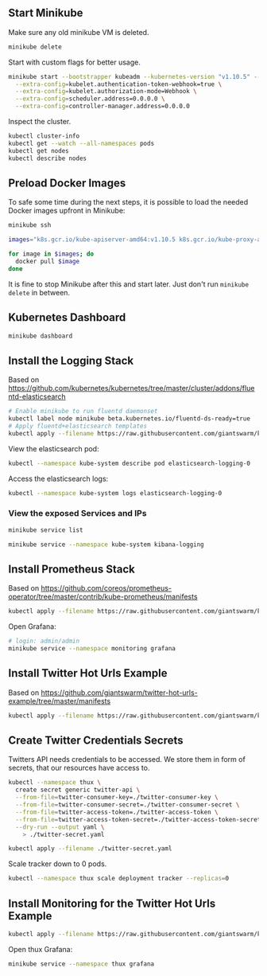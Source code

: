 ## Start Minikube
Make sure any old minikube VM is deleted.
```bash
minikube delete
```

Start with custom flags for better usage.
```bash
minikube start --bootstrapper kubeadm --kubernetes-version "v1.10.5" --memory 8192 --cpus 4 \
  --extra-config=kubelet.authentication-token-webhook=true \
  --extra-config=kubelet.authorization-mode=Webhook \
  --extra-config=scheduler.address=0.0.0.0 \
  --extra-config=controller-manager.address=0.0.0.0
```

Inspect the cluster.

```bash
kubectl cluster-info
kubectl get --watch --all-namespaces pods
kubectl get nodes
kubectl describe nodes
```

## Preload Docker Images
To safe some time during the next steps, it is possible to load the needed Docker images upfront in Minikube:

```bash
minikube ssh
```

```bash
images="k8s.gcr.io/kube-apiserver-amd64:v1.10.5 k8s.gcr.io/kube-proxy-amd64:v1.10.5 k8s.gcr.io/kube-controller-manager-amd64:v1.10.5 k8s.gcr.io/kube-scheduler-amd64:v1.10.5 redis:latest quay.io/coreos/prometheus-config-reloader:v0.20.0 quay.io/coreos/prometheus-operator:v0.20.0 k8s.gcr.io/elasticsearch:v6.2.4 grafana/grafana:5.1.0 docker.elastic.co/kibana/kibana-oss:6.2.4 giantswarm/tiny-tools:latest quay.io/coreos/kube-rbac-proxy:v0.3.0 quay.io/coreos/kube-state-metrics:v1.3.0 quay.io/prometheus/prometheus:v2.2.1 k8s.gcr.io/etcd-amd64:3.1.12 k8s.gcr.io/kube-addon-manager:v8.6 quay.io/prometheus/alertmanager:v0.14.0 alpine:3.6 k8s.gcr.io/k8s-dns-dnsmasq-nanny-amd64:1.14.8 k8s.gcr.io/k8s-dns-sidecar-amd64:1.14.8 k8s.gcr.io/k8s-dns-kube-dns-amd64:1.14.8 k8s.gcr.io/pause-amd64:3.1 quay.io/prometheus/node-exporter:v0.15.2 gcr.io/k8s-minikube/storage-provisioner:v1.8.1 quay.io/coreos/configmap-reload:v0.0.1 giantswarm/thux-resolver:latest giantswarm/thux-tracker:latest dockermuenster/caddy:0.9 giantswarm/thux-frontend:latest giantswarm/thux-cleaner:latest quay.io/coreos/addon-resizer:1.0 k8s.gcr.io/fluentd-elasticsearch:v2.1.0 giantswarm/thux-cleaner:latest marian/rebrow:latest"

for image in $images; do
  docker pull $image
done
```

It is fine to stop Minikube after this and start later. Just don't run `minikube delete` in between.

## Kubernetes Dashboard
```bash
minikube dashboard
```

## Install the Logging Stack
Based on https://github.com/kubernetes/kubernetes/tree/master/cluster/addons/fluentd-elasticsearch
```bash
# Enable minikube to run fluentd daemonset
kubectl label node minikube beta.kubernetes.io/fluentd-ds-ready=true
# Apply fluentd+elasticsearch templates
kubectl apply --filename https://raw.githubusercontent.com/giantswarm/kubernetes-training/master/hands-on/fluentd-elasticsearch.yaml
```


View the elasticsearch pod:
```bash
kubectl --namespace kube-system describe pod elasticsearch-logging-0
```

Access the elasticsearch logs:
```bash
kubectl --namespace kube-system logs elasticsearch-logging-0
```

### View the exposed Services and IPs
```bash
minikube service list
```
```bash
minikube service --namespace kube-system kibana-logging
```


## Install Prometheus Stack
Based on https://github.com/coreos/prometheus-operator/tree/master/contrib/kube-prometheus/manifests
```bash
kubectl apply --filename https://raw.githubusercontent.com/giantswarm/kubernetes-training/master/hands-on/kube-prometheus.yaml
```

Open Grafana:
```bash
# login: admin/admin
minikube service --namespace monitoring grafana
```


## Install Twitter Hot Urls Example
Based on https://github.com/giantswarm/twitter-hot-urls-example/tree/master/manifests
```bash
kubectl apply --filename https://raw.githubusercontent.com/giantswarm/kubernetes-training/master/hands-on/twitter-hot-urls-example.yaml
```


## Create Twitter Credentials Secrets
Twitters API needs credentials to be accessed. We store them in form of secrets,
that our resources have access to.
```bash
kubectl --namespace thux \
  create secret generic twitter-api \
  --from-file=twitter-consumer-key=./twitter-consumer-key \
  --from-file=twitter-consumer-secret=./twitter-consumer-secret \
  --from-file=twitter-access-token=./twitter-access-token \
  --from-file=twitter-access-token-secret=./twitter-access-token-secret \
  --dry-run --output yaml \
    > ./twitter-secret.yaml
```

```bash
kubectl apply --filename ./twitter-secret.yaml
```

Scale tracker down to 0 pods.
```bash
kubectl --namespace thux scale deployment tracker --replicas=0
```

## Install Monitoring for the Twitter Hot Urls Example
```bash
kubectl apply --filename https://raw.githubusercontent.com/giantswarm/kubernetes-training/master/hands-on/twitter-hot-urls-example-monitoring.yaml
```

Open thux Grafana:
```bash
minikube service --namespace thux grafana
```
